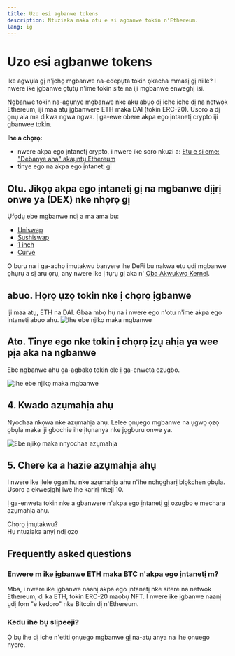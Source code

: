 ```yaml
---
title: Uzo esi agbanwe tokens
description: Ntuziaka maka otu e si agbanwe tokin n'Ethereum.
lang: ig
---
```


# Uzo esi agbanwe tokens

Ike agwụla gị n'ịchọ mgbanwe na-edepụta tokin ọkacha mmasị gị niile? I nwere ike ịgbanwe ọtụtụ n'ime tokin site na iji mgbanwe enweghị isi.

Ngbanwe tokin na-agụnye mgbanwe nke akụ abụọ dị iche iche dị na netwọk Ethereum, iji maa atụ ịgbanwere ETH maka DAI (tokin ERC-20). Usoro a dị ọnụ ala ma dịkwa ngwa ngwa. Ị ga-ewe obere akpa ego ịntanetị crypto iji gbanwee tokin.

**Ihe a chọrọ:**

- nwere akpa ego ịntanetị crypto, i nwere ike soro nkuzi a: [Etu e si eme: "Debanye aha" akaụntụ Ethereum](/guides/how-to-register-an-ethereum-account/)
- tinye ego na akpa ego ịntanetị gị

## Otu. Jikọọ akpa ego ịntanetị gị na mgbanwe dịịrị onwe ya (DEX) nke nhọrọ gị

Ụfọdụ ebe mgbanwe ndị a ma ama bụ:

- [Uniswap](https://app.uniswap.org/#/swap)
- [Sushiswap](https://www.sushi.com/swap)
- [1 inch](https://app.1inch.io/#/1/unified/swap/ETH/DAI)
- [Curve](https://curve.fi/#/ethereum/swap)

Ọ bụrụ na ị ga-achọ ịmụtakwu banyere ihe DeFi bụ nakwa etu ụdị mgbanwe ọhụrụ a sị arụ ọrụ, any nwere ike ị tụrụ gị aka n' [Ọba Akwụkwọ Kernel](https://library.kernel.community/Topic+-+DeFi/Topic+-+DeFi).

## abuo. Họrọ ụzọ tokin nke ị chọrọ ịgbanwe

Iji maa atụ, ETH na DAI. Gbaa mbọ hụ na i nwere ego n'otu n'ime akpa ego ịntanetị abụọ ahụ. ![Ihe ebe njikọ maka mgbanwe](./swap1.png)

## Ato. Tinye ego nke tokin ị chọrọ ịzụ ahịa ya wee pịa aka na ngbanwe

Ebe ngbanwe ahụ ga-agbakọ tokin ole ị ga-enweta ozugbo.

![Ihe ebe njikọ maka mgbanwe](./swap2.png)

## 4. Kwado azụmahịa ahụ

Nyochaa nkọwa nke azụmahịa ahụ. Lelee ọnụego mgbanwe na ụgwọ ọzọ ọbụla maka iji gbochie ihe ịtụnanya nke jọgburu onwe ya.

![Ebe njikọ maka nnyochaa azụmahịa](./swap3.png)

## 5. Chere ka a hazie azụmahịa ahụ

I nwere ike ịlele ọganihu nke azụmahịa ahụ n'ihe nchọgharị blọkchen ọbụla. Usoro a ekwesịghị iwe ihe karịrị nkeji 10.

Ị ga-enweta tokin nke a gbanwere n'akpa ego ịntanetị gị ozugbo e mechara azụmahịa ahụ.
<br />

<Alert variant="update">
<Emoji text=":eyes:" className="text-4xl"/>
<AlertContent className="justify-between flex-row items-center">
  <div>Chọrọ ịmụtakwu?</div>
  <ButtonLink href="/guides/">
    Hụ ntuziaka anyị ndị ọzọ
  </ButtonLink>
</AlertContent>
</Alert>

## Frequently asked questions

### Enwere m ike ịgbanwe ETH maka BTC n'akpa ego ịntanetị m?

Mba, i nwere ike ịgbanwe naanị akpa ego ịntanetị nke sitere na netwọk Ethereum, dị ka ETH, tokin ERC-20 maọbụ NFT. I nwere ike ịgbanwe naanị ụdị fọm "e kedoro" nke Bitcoin dị n'Ethereum.

### Kedu ihe bụ slịpeeji?

Ọ bụ ihe dị iche n'etiti ọnụego mgbanwe gị na-atụ anya na ihe ọnụego nyere.
